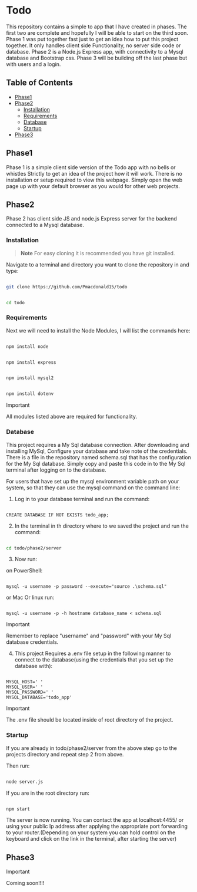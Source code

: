 # Todo

This repository contains a simple to app that I have created in phases. The first two are complete and hopefully I will be able to start on the third soon. Phase 1 was put together fast just to get an idea how to 
put this project together. It only handles client side Functionality, no server side code or database. Phase 2 is a Node.js Express app, with connectivity to a Mysql database and Bootstrap css. Phase 3 will be building 
off the last phase but with users and a login.  

## Table of Contents

- [Phase1](#phase1)
- [Phase2](#phase2)
    - [Installation](#installation)
    - [Requirements](#Requirements)
    - [Database](#Database)
    - [Startup](#Startup)
- [Phase3](#phase3)

## Phase1

Phase 1 is a simple client side version of the Todo app with no bells or whistles Strictly to get an idea of the project how it will work. There is no installation or setup required to view this webpage. Simply open the web page up with your default browser as you would for other web projects.

## Phase2

Phase 2 has client side JS and node.js Express server for the backend connected to a Mysql database.

### Installation

> **Note**
> For easy cloning it is recommended you have git installed.

Navigate to a terminal and directory you want to clone the repository in and type:

 ```bash

git clone https://github.com/Pmacdonald15/todo

```


```bash

cd todo

```

### Requirements

Next we will need to install the Node Modules, I will list the commands here:

```bash

npm install node

```

```bash

npm install express

```

```bash

npm install mysql2

```

```bash

npm install dotenv

```

> [!IMPORTANT]
> All modules listed above are required for functionality.

### Database

This project requires a My Sql database connection. After downloading and installing MySql, Configure your database and take note of the credentials. There is a file in the repository named schema.sql that has the configuration for the My Sql database. Simply copy and paste this code in to the My Sql terminal after logging on to the database.

For users that have set up the mysql environment variable path on your system, so that they can use the mysql command on the command line:

1. Log in to your database terminal and run the command:

```mysql

CREATE DATABASE IF NOT EXISTS todo_app;

```

2. In the terminal in th directory where to we saved the project and run the command:

```bash

cd todo/phase2/server

```

3. Now run:

on PowerShell:

```mysql

mysql -u username -p password --execute="source .\schema.sql"

```

or Mac Or linux run:

```mysql

mysql -u username -p -h hostname database_name < schema.sql

```

> [!IMPORTANT]
> Remember to replace "username" and "password" with your My Sql database credentials.

4. This project Requires a .env file setup in the following manner to connect to the database(using the credentials that you set up the database with): 

 ```.env

MYSQL_HOST=' '
MYSQL_USER=' '
MYSQL_PASSWORD=' '
MYSQL_DATABASE='todo_app'

```

> [!IMPORTANT]
>The .env file should be located inside of root directory of the project.

### Startup

If you are already in todo/phase2/server from the above step go to the projects directory and repeat step 2 from above.

Then run:

```bash

node server.js

```

If you are in the root directory run:

```bash

npm start

```

The server is now running. You can contact the app at localhost:4455/ or using your public Ip address after applying the appropriate port forwarding to your router.(Depending on your system you can hold control on the keyboard and click on the link in the terminal, after starting the server)

## Phase3

> [!IMPORTANT]
> Coming soon!!!! 

